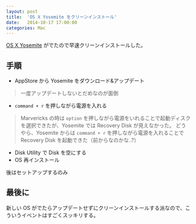 ```yaml
---
layout: post
title:  'OS X Yosemite をクリーンインストール'
date:   2014-10-17 17:00:00
categories: Mac
---
```


[OS X Yosemite](http://www.apple.com/jp/osx/) がでたので早速クリーンインストールした。

## 手順

- AppStore から Yosemite をダウンロード&アップデート

> 一度アップデートしないとだめなのが面倒

- `command + r` を押しながら電源を入れる

> Marvericks の時は `option` を押しながら電源をいれることで起動ディスクを選択できたが、Yosemite では Recovery Disk が見えなかった。
> どうやら、Yosemite からは `command + r` を押しながら電源を入れることで Recovery Disk を起動できた（前からなのかな..?）

- Disk Utility で Disk を空にする
- OS 再インストール

後はセットアップするのみ

## 最後に

新しい OS がでたらアップデートせずにクリーンインストールする派なので、こういうイベントはすごくスッキリする。
